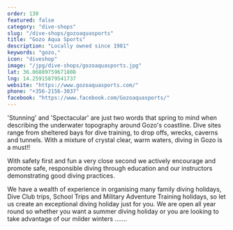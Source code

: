 ```yaml
---
order: 130
featured: false
category: "dive-shops"
slug: "/dive-shops/gozoaquasports"
title: "Gozo Aqua Sports"
description: "Locally owned since 1981"
keywords: "gozo,"
icon: "diveshop"
image: "/jpg/dive-shops/gozoaquasports.jpg"
lat: 36.06889759671808
lng: 14.25915879541737
website: "https://www.gozoaquasports.com/"
phone: "+356-2156-3037"
facebook: "https://www.facebook.com/Gozoaquasports/"
---
```

'Stunning' and 'Spectacular' are just two words that spring to mind when describing the underwater topography around Gozo's coastline. Dive sites range from sheltered bays for dive training, to drop offs, wrecks, caverns and tunnels. With a mixture of crystal clear, warm waters, diving in Gozo is a must!!

With safety first and fun a very close second we actively encourage and promote safe, responsible diving through education and our instructors demonstrating good diving practices.

We have a wealth of experience in organising many family diving holidays, Dive Club trips, School Trips and Military Adventure Training holidays, so let us create an exceptional diving holiday just for you. We are open all year round so whether you want a summer diving holiday or you are looking to take advantage of our milder winters .......
